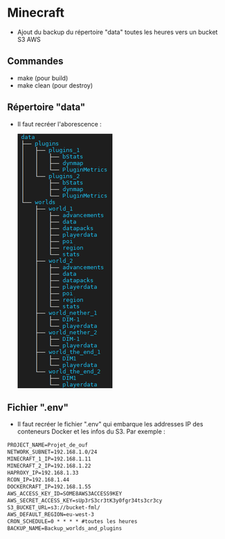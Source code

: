 # Minecraft
- Ajout du backup du répertoire "data" toutes les heures vers un bucket S3 AWS

## Commandes
- make (pour build)
- make clean (pour destroy)

## Répertoire "data"
- Il faut recréer l'aborescence :

  ![](Data_tree.png)

## Fichier ".env"
- Il faut recréer le fichier ".env" qui embarque les addresses IP des conteneurs Docker et les infos du S3. Par exemple :
```
PROJECT_NAME=Projet_de_ouf
NETWORK_SUBNET=192.168.1.0/24
MINECRAFT_1_IP=192.168.1.11
MINECRAFT_2_IP=192.168.1.22
HAPROXY_IP=192.168.1.33
RCON_IP=192.168.1.44
DOCKERCRAFT_IP=192.168.1.55
AWS_ACCESS_KEY_ID=SOME8AWS3ACCESS9KEY
AWS_SECRET_ACCESS_KEY=sUp3rS3cr3tK3y0fgr34ts3cr3cy
S3_BUCKET_URL=s3://bucket-fml/
AWS_DEFAULT_REGION=eu-west-3
CRON_SCHEDULE=0 * * * * #toutes les heures
BACKUP_NAME=Backup_worlds_and_plugins
```

